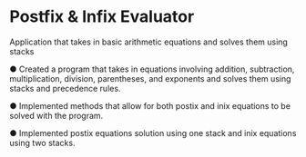 # Postfix & Infix Evaluator

Application that takes in basic arithmetic equations and solves them using stacks

● Created a program that takes in equations involving addition, subtraction, multiplication, division, parentheses, and exponents and solves them using stacks and precedence rules.

● Implemented methods that allow for both postix and inix equations to be solved with the program.

● Implemented postix equations solution using one stack and inix equations using two stacks.
